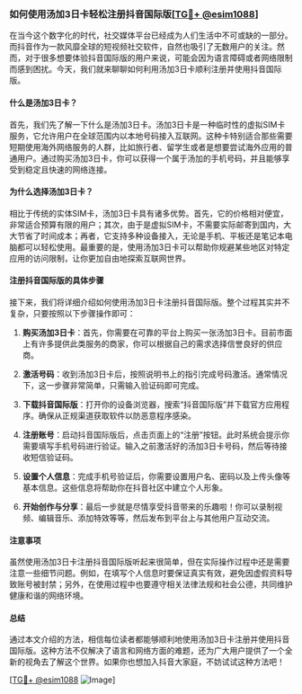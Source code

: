 ### 如何使用汤加3日卡轻松注册抖音国际版[[TG💪+ @esim1088](https://t.me/s/esim1088)]

在当今这个数字化的时代，社交媒体平台已经成为人们生活中不可或缺的一部分。而抖音作为一款风靡全球的短视频社交软件，自然也吸引了无数用户的关注。然而，对于很多想要体验抖音国际版的用户来说，可能会因为语言障碍或者网络限制而感到困扰。今天，我们就来聊聊如何利用汤加3日卡顺利注册并使用抖音国际版。

#### 什么是汤加3日卡？

首先，我们先了解一下什么是汤加3日卡。汤加3日卡是一种临时性的虚拟SIM卡服务，它允许用户在全球范围内以本地号码接入互联网。这种卡特别适合那些需要短期使用海外网络服务的人群，比如旅行者、留学生或者是想要尝试海外应用的普通用户。通过购买汤加3日卡，你可以获得一个属于汤加的手机号码，并且能够享受到稳定且快速的网络连接。

#### 为什么选择汤加3日卡？

相比于传统的实体SIM卡，汤加3日卡具有诸多优势。首先，它的价格相对便宜，非常适合预算有限的用户；其次，由于是虚拟SIM卡，不需要实际邮寄到国内，大大节省了时间成本；再者，它支持多种设备接入，无论是手机、平板还是笔记本电脑都可以轻松使用。最重要的是，使用汤加3日卡可以帮助你规避某些地区对特定应用的访问限制，让你更加自由地探索互联网世界。

#### 注册抖音国际版的具体步骤

接下来，我们将详细介绍如何使用汤加3日卡注册抖音国际版。整个过程其实并不复杂，只要按照以下步骤操作即可：

1. **购买汤加3日卡**：首先，你需要在可靠的平台上购买一张汤加3日卡。目前市面上有许多提供此类服务的商家，你可以根据自己的需求选择信誉良好的供应商。

2. **激活号码**：收到汤加3日卡后，按照说明书上的指引完成号码激活。通常情况下，这一步骤非常简单，只需输入验证码即可完成。

3. **下载抖音国际版**：打开你的设备浏览器，搜索“抖音国际版”并下载官方应用程序。确保从正规渠道获取软件以防恶意程序感染。

4. **注册账号**：启动抖音国际版后，点击页面上的“注册”按钮。此时系统会提示你需要填写手机号码进行验证。输入之前激活好的汤加3日卡号码，然后等待接收短信验证码。

5. **设置个人信息**：完成手机号验证后，你需要设置用户名、密码以及上传头像等基本信息。这些信息将帮助你在抖音社区中建立个人形象。

6. **开始创作与分享**：最后一步就是尽情享受抖音带来的乐趣啦！你可以录制视频、编辑音乐、添加特效等等，然后发布到平台上与其他用户互动交流。

#### 注意事项

虽然使用汤加3日卡注册抖音国际版听起来很简单，但在实际操作过程中还是需要注意一些细节问题。例如，在填写个人信息时要保证真实有效，避免因虚假资料导致账号被封禁；另外，在使用过程中也要遵守相关法律法规和社会公德，共同维护健康和谐的网络环境。

#### 总结

通过本文介绍的方法，相信每位读者都能够顺利地使用汤加3日卡注册并使用抖音国际版。这种方法不仅解决了语言和网络方面的难题，还为广大用户提供了一个全新的视角去了解这个世界。如果你也想加入抖音大家庭，不妨试试这种方法吧！

[[TG💪+ @esim1088](https://t.me/s/esim1088) ![Image](https://i.postimg.cc/4NQfJmqS/Snipaste-2025-05-13-00-14-12.png)]